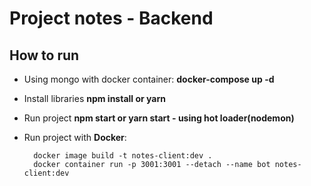 # Project notes - Backend

## How to run
- Using mongo with docker container: **docker-compose up -d**
- Install libraries **npm install or yarn**
- Run project **npm start or yarn start - using hot loader(nodemon)**
- Run project with **Docker**:<br>
		
		docker image build -t notes-client:dev .
		docker container run -p 3001:3001 --detach --name bot notes-client:dev